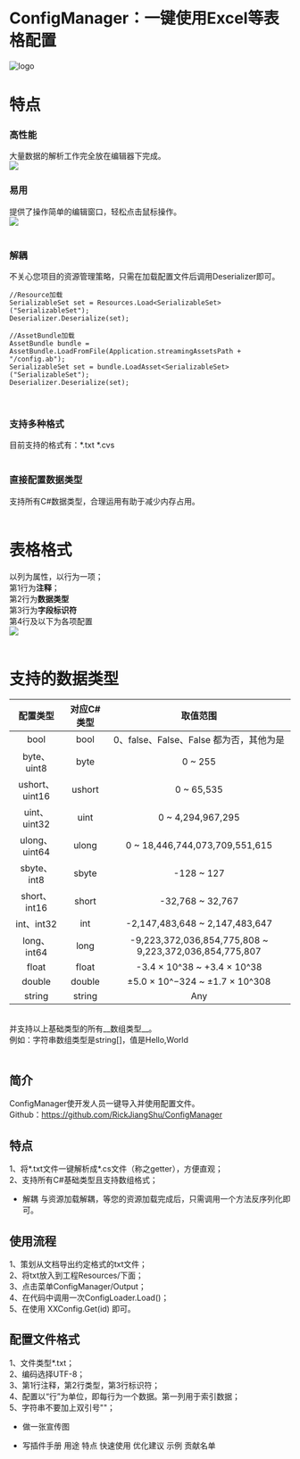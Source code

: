 # ConfigManager：一键使用Excel等表格配置
![logo](https://raw.githubusercontent.com/RickJiangShu/ConfigManager-Example/master/Poster/Logo.jpg "logo")
# 特点
### 高性能
大量数据的解析工作完全放在编辑器下完成。<br>
![](https://raw.githubusercontent.com/RickJiangShu/ConfigManager-Example/master/Poster/p1.jpg "")
<br>
### 易用
提供了操作简单的编辑窗口，轻松点击鼠标操作。<br>
![](https://raw.githubusercontent.com/RickJiangShu/ConfigManager-Example/master/Poster/p2.jpg "")  
<br>
### 解耦
不关心您项目的资源管理策略，只需在加载配置文件后调用Deserializer即可。<br>
```
//Resource加载
SerializableSet set = Resources.Load<SerializableSet>("SerializableSet");
Deserializer.Deserialize(set);

//AssetBundle加载
AssetBundle bundle = AssetBundle.LoadFromFile(Application.streamingAssetsPath + "/config.ab");
SerializableSet set = bundle.LoadAsset<SerializableSet>("SerializableSet");
Deserializer.Deserialize(set);
```
<br>

### 支持多种格式
目前支持的格式有：*.txt *.cvs<br>
<br>
### 直接配置数据类型
支持所有C#数据类型，合理运用有助于减少内存占用。<br>
<br>
# 表格格式
以列为属性，以行为一项；<br>
第1行为**注释**；<br>
第2行为**数据类型**<br>
第3行为**字段标识符**<br>
第4行及以下为各项配置<br>
![](https://raw.githubusercontent.com/RickJiangShu/ConfigManager-Example/master/Poster/p5.jpg "")<br>
<br>
# 支持的数据类型
| 配置类型 | 对应C#类型  | 取值范围 |
| :------------: |:---------------:| :-----:|
|bool|bool|0、false、False、False 都为否，其他为是|
|byte、uint8|byte|0 ~ 255|
|ushort、uint16|ushort|0 ~ 65,535|
|uint、uint32|uint|0 ~ 4,294,967,295|
|ulong、uint64|ulong|0 ~ 18,446,744,073,709,551,615|
|sbyte、int8|sbyte|-128 ~ 127|
|short、int16|short|-32,768 ~ 32,767|
|int、int32|int|-2,147,483,648 ~ 2,147,483,647|
|long、int64|long|-9,223,372,036,854,775,808 ~ 9,223,372,036,854,775,807|
|float|float|-3.4 × 10^38 ~ +3.4 × 10^38|
|double|double|±5.0 × 10^−324 ~ ±1.7 × 10^308|
|string|string|Any|
<br>
并支持以上基础类型的所有__数组类型__。<br>
例如：字符串数组类型是string[]，值是Hello,World<br>
<br>

## 简介
ConfigManager使开发人员一键导入并使用配置文件。<br>
Github：https://github.com/RickJiangShu/ConfigManager<br>

## 特点
1、将*.txt文件一键解析成*.cs文件（称之getter），方便直观；<br>
2、支持所有C#基础类型且支持数组格式；





* 解耦
与资源加载解耦，等您的资源加载完成后，只需调用一个方法反序列化即可。


## 使用流程
1、策划从文档导出约定格式的txt文件；<br>
2、将txt放入到工程Resources/下面；<br>
3、点击菜单ConfigManager/Output；<br>
4、在代码中调用一次ConfigLoader.Load()；<br>
5、在使用 XXConfig.Get(id) 即可。<br>

## 配置文件格式
1、文件类型*.txt；<br>
2、编码选择UTF-8；<br>
3、第1行注释，第2行类型，第3行标识符；<br>
4、配置以“行”为单位，即每行为一个数据。第一列用于索引数据；<br>
5、字符串不要加上双引号""；<br>


* 做一张宣传图

* 写插件手册
	用途
	特点
	快速使用
	优化建议
	示例
	贡献名单

